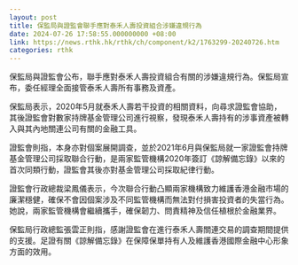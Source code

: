 ```yaml
---
layout: post
title: 保監局與證監會聯手應對泰禾人壽投資組合涉嫌違規行為
date: 2024-07-26 17:58:55.000000000 +08:00
link: https://news.rthk.hk/rthk/ch/component/k2/1763299-20240726.htm
categories: rthk
---
```


保監局與證監會公布，聯手應對泰禾人壽投資組合有關的涉嫌違規行為。保監局宣布，委任經理全面接管泰禾人壽所有事務及資產。

保監局表示，2020年5月就泰禾人壽若干投資的相關資料，向尋求證監會協助，其後證監會對數家持牌基金管理公司進行視察，發現泰禾人壽持有的涉事資產被轉入與其內地關連公司有關的金融工具。

證監會則指，本身亦對個案展開調查，並於2021年6月與保監局就一家證監會持牌基金管理公司採取聯合行動，是兩家監管機構2020年簽訂《諒解備忘錄》以來的首次同類行動，證監會其後亦對基金管理公司採取紀律行動。

證監會行政總裁梁鳳儀表示，今次聯合行動凸顯兩家機構致力維護香港金融市場的廉潔穩健，確保不會因個案涉及不同監管機構而無法對付損害投資者的失當行為。她說，兩家監管機構會繼續攜手，確保韌力、問責精神及信任植根於金融業界。

保監局行政總監張雲正則指，感謝證監會在進行泰禾人壽關連交易的調查期間提供的支援。足證有關《諒解備忘錄》在保障保單持有人及維護香港國際金融中心形象方面的效用。
